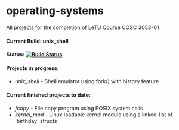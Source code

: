 # operating-systems
All projects for the completion of LeTU Course COSC 3053-01

#### Current Build: unix_shell
#### Status: [![Build Status](https://travis-ci.org/therealartifex/operating-systems.svg?branch=master)](https://travis-ci.org/therealartifex/operating-systems)

#### Projects in progress:
- _unix_shell_ - Shell emulator using fork() with history feature


#### Current finished projects to date:
- _fcopy_ - File copy program using POSIX system calls
- _kernel_mod_ - Linux loadable kernel module using a linked-list of 'birthday' structs
